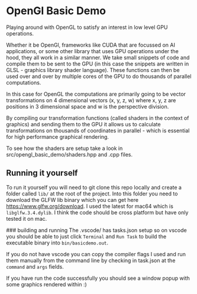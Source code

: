 # OpenGl Basic Demo

Playing around with OpenGL to satisfy an interest in low level GPU operations.

Whether it be OpenGl, frameworks like CUDA that are focussed on AI applications, or some other library that uses GPU operations under the hood, they all work in a similar manner. We take small snippets of code and compile them to be sent to the GPU (in this case the snippets are written in GLSL - graphics library shader language). These functions can then be used over and over by multiple cores of the GPU to do thousands of parallel computations.

In this case for OpenGL the computations are primarily going to be vector transformations on 4 dimensional vectors (x, y, z, w) where x, y, z are positions in 3 dimensional space and w is the perspective division.

By compiling our transformation functions (called shaders in the context of graphics) and sending them to the GPU it allows us to calculate transformations on thousands of coordinates in parallel - which is essential for high performance graphical rendering.

To see how the shaders are setup take a look in src/opengl_basic_demo/shaders.hpp and .cpp files.


## Running it yourself

To run it yourself you will need to git clone this repo locally and create a folder called `lib/` at the root of the project. Into this folder you need to download the GLFW lib binary which you can get here https://www.glfw.org/download. I used the latest for mac64 which is `libglfw.3.4.dylib`. I think the code should be cross platform but have only tested it on mac.

### building and running
The .vscode/ has tasks.json setup so on vscode you should be able to just click `Terminal` and `Run Task` to build the executable binary into `bin/basicdemo.out`.

If you do not have vscode you can copy the compiler flags I used and run them manually from the command line by checking in task.json at the `command` and `args` fields.

If you have run the code successfully you should see a window popup with some graphics rendered within :)
